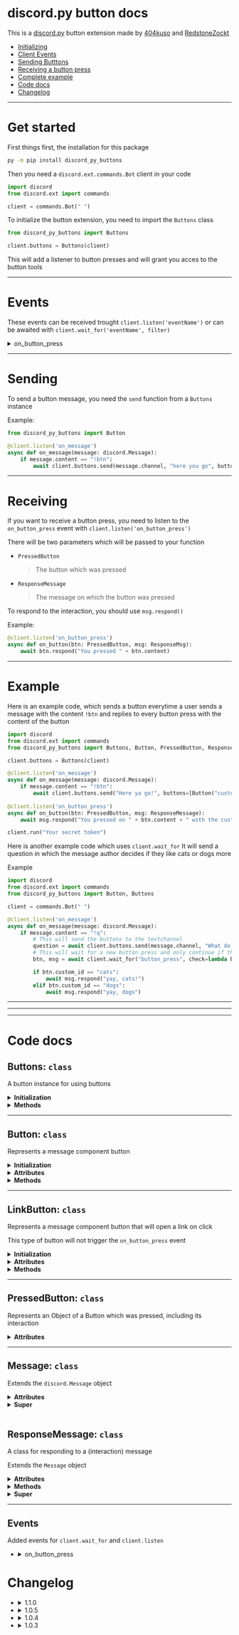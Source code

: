 # discord.py button docs

This is a [discord.py](https://github.com/Rapptz/discord.py) button extension made by [404kuso](https://github.com/404kuso) and [RedstoneZockt](https://github.com/RedstoneZockt)

- [Initializing](#Get-started)
- [Client Events](#Events)
- [Sending Butttons](#Sending)
- [Receiving a button press](#Receiving)
- [Complete example](#Example)
- [Code docs](#Code-docs)
- [Changelog](#Changelog)

- - - -

# Get started

First things first, the installation for this package

```cmd
py -m pip install discord_py_buttons 
```

Then you need a `discord.ext.commands.Bot` client in your code

```py
import discord
from discord.ext import commands

client = commands.Bot(" ")
```

To initialize the button extension, you need to import the `Buttons` class

```py
from discord_py_buttons import Buttons

client.buttons = Buttons(client)

```

This will add a listener to button presses and will grant you acces to the button tools

- - - -

# Events

These events can be received trought `client.listen('eventName')` or can be awaited with `client.wait_for('eventName', filter)`

<details>
<summary>on_button_press</summary>

This event will be dispatched if a user pressed a button (a new interaction was created)

The parameters passed to your function will be

- `PressedButton`
    > The Button which was pressed

- `Message`
    > The message on which the button was pressed

If you want to listen to it, your function should look something like this
```py
@client.listen('on_button_press')
async def on_button(btn: PressedButton, message: ResponseMessage)
    # code goes here
```

If you want to await this event, use
```py
btn, msg = await client.wait_for('on_button_press', lambda btn, msg: check here)
```

</details>

- - - -

# Sending

To send a button message, you need the `send` function from a `Buttons` instance

Example:
```py
from discord_py_buttons import Button

@client.listen('on_message')
async def on_message(message: discord.Message):
    if message.content == "!btn":
        await client.buttons.send(message.channel, "here you go", buttons=[Button("myID", "Press me", emoji="😀")])
```

- - - -

# Receiving

If you want to receive a button press, you need to listen to the `on_button_press` event with `client.listen('on_button_press')`


There will be two parameters which will be passed to your function

- `PressedButton`
    > The button which was pressed

- `ResponseMessage`
    > The message on which the button was pressed

To respond to the interaction, you should use `msg.respond()`

Example:
```py
@client.listen('on_button_press')
async def on_button(btn: PressedButton, msg: ResponseMsg):
    await btn.respond("You pressed " + btn.content)
```

- - - -

# Example

Here is an example code, which sends a button everytime a user sends a message with the content `!btn` and replies to every button press with the content of the button

```py
import discord
from discord.ext import commands
from discord_py_buttons import Buttons, Button, PressedButton, ResponseMessage

client.buttons = Buttons(client)

@client.listen('on_message')
async def on_message(message: discord.Message):
    if message.content == "!btn":
        await client.buttons.send("Here ya go!", buttons=[Button("custom_id", "PRESS ME")])
    
@client.listen('on_button_press')
async def on_button(btn: PressedButton, msg: ResponseMessage):
    await msg.respond("You pressed on " + btn.content + " with the customID " + btn.custom_id)

client.run("Your secret token")
```

Here is another example code which uses `client.wait_for`
It will send a question in which the message author decides if they like cats or dogs more

Example
```py
import discord
from discord.ext import commands
from discord_py_buttons import Button, Buttons

client = commands.Bot(" ")

@client.listen('on_message')
async def on_message(message: discord.Message):
    if message.content == "!q":
        # This will send the buttons to the textchannel
        question = await client.buttons.send(message.channel, "What do you like the most?", buttons=[Button("cats", label="I like cats", emoji="🐱"), Button("dogs", label="I like dogs", emoji="🐶")])
        # This will wait for a new button press and only continue if the user who pressed the button is the message author and the messageID on which the button was pressed is the same ID as the message we sent (question)
        btn, msg = await client.wait_for("button_press", check=lambda btn, msg: btn.member.id == message.author.id and msg.id == question.id)

        if btn.custom_id == "cats":
            await msg.respond("yay, cats!")
        elif btn.custom_id == "dogs":
            await msg.respond("yay, dogs")
```

- - - -

- - - -

- - - -

# Code docs


## Buttons: `class`

A button instance for using buttons

<details>
<summary><b>Initialization</b></summary>

```py
Buttons(client: discord.ext.commands.client)
```

- client: `discord.ext.commands.client`
    > The bot client
    
</details>


<details>
<summary><b>Methods</b></summary>

-   <details>
    <summary><b>send</b></summary>

    ```py
    async def send(self, channel, content=None, *, tts=False, embed=None,
                embeds=None, file=None, files = None, delete_after = None, nonce = None,
                allowed_mentions=None, reference=None, mention_author=None, buttons=None
            ) -> Message:
    ```

    _| coroutine |_

    #### **Parameters**

    - channel: `discord.TextChannel`
        > The textchannel where the message should be sent

    - content: `str`
        > The text content of the message

    - tts: `bool`
        > If the message should be text-to-speech

    - embed: `discord.Embed`
        > The embed included in the message

    - embeds: `List[discord.Embed]`
        > The embeds included in the message

    - file: `discord.File`
        > A file that will be sent as an attachment to the message

    - file: `List[discord.File]`
        > A list of files which will be sent as an attachment

    - delete_after: `float`
        > The numbers of seconds after which the message will be deleted in the background

    - nonce: `int`
        > The nonce to use for sending this message

    - allowed_mentions: `discord.Allowed_mentions`
        > Mentions allowed in this message

    - reference: `discord.MessageReference or discord.Message`
        > The message to which the message replies

    - mention_author: `bool`
        > Whether the author should be mentioned

    - buttons: `List[Button]`
        > A list of buttons in this message


    #### **Returns**
    - `Message`
        > The sent message
    </details>
</details>

- - - -

## Button: `class`

Represents a message component button

<details>
<summary><b>Initialization</b></summary>

```py
Button(custom_id, label = None, color = None, emoji = None, new_line = False, disabled = True)
```

- custom_id: `str`
    > A customID for identifying the button, max _100_ characters

- label: `str`
    > The text that appears on the button, max _80_ characters

- color: `str or int`
    > The color of the button, one of:
    >
    > `[("blurple", "primary", 1), ("gray", "secondary", 2), ("green", "succes", 3), ("red", "danger", 4)]`
    >
    > _Things in () are the same color_

- emoji: `discord.Emoji or str`
    > A emoji appearing before the label

- new_line: `bool`
    > Whether a new line should be added before the button

- disabled: `bool`
    > Whether the button should be clickable (disabled = False) or not (disabled=True)

</details>

<details>
<summary><b>Attributes</b></summary>

- content: `str`
    > The content of the button (emoji + " " + label)

- custom_id: `str`
    > The customID of the button

- label: `str`
    > The text that appears on the button

- color: `str or int`
    > The color of the button

- emoji: `discord.Emoji or str`
    > The emoji appearing before the label

- new_line: `bool`
    > Whether a new line was added before the button

- disabled: `bool`
    > Whether the button is disabled

- hash: `str`
    > The unique hash for the button
</details>

<details>
<summary><b>Methods</b></summary>

-   <details>
    <summary>to_dict: <code>function -> dict</code></summary>
    
    ```py
    def to_dict() -> dict:
    ```
    Converts the button to a python dictionary

    </details>
</details>

- - - -

## LinkButton: `class`

Represents a message component button that will open a link on click

This type of button will not trigger the `on_button_press` event


<details>
<summary><b>Initialization</b></summary>

```py
LinkButton(url: str, label: str, emoji: discord.Emoji or str, new_line: bool, disabled: bool)
```

- url: `str`
    > The url which will be opened when clicking the button

- label: `str`
    > A text that appears on the button, max _80_ characters

- emoji: `discord.Emoji or str`
    > A emoji appearing before the label

- new_line: `bool`
    > Whether a new line should be added before the button

- disabled: `bool`
    > Whether the button should be clickable (disabled = False) or not (disabled=True)

</details>

<details>
<summary><b>Attributes</b></summary>

- content: `str`
    > The content of the button (emoji + " " + label)

- url: `str`
    > The link which will be opened when clicking the button

- label: `str`
    > The text that appears on the button, max _80_ characters

- color: `str or int`
    > The color of the button
    >
    > This will always be `5` (_linkButton_)

- emoji: `discord.Emoji or str`
    > The emoji appearing before the label

- new_line: `bool`
    > Whether a new line was added before the button

- disabled: `bool`
    > Whether the button is disabled

</details>


<details>
<summary><b>Methods</b></summary>

-   <details>
    <summary>to_dict: <code>function -> dict</code></summary>

    ```py
    def to_dict() -> dict:
    ```
    Converts the button to a python dictionary
    
    </details>
</details>

- - - -

## PressedButton: `class`

Represents an Object of a Button which was pressed, including its interaction

<details>
<summary><b>Attributes</b></summary>

- member: `discord.Member`
    > The member who pressed the button

- interaction: `dict`
    > The most important stuff for the interaction which was received
    
    <details>
    <summary>Values</summary>

    - id: `str`
        > The interaction ID
    - token: `str`
        > The interaction token

    </details>

- content: `str`
    > The content of the button (emoji + " " + label)

- url: `str`
    > The link which will be opened when clicking the button

- label: `str`
    > The text that appears on the button, max _80_ characters

- color: `str or int`
    > The color of the button
    >
    > This will always be `5` (_linkButton_)

- emoji: `discord.Emoji or str`
    > The emoji appearing before the label

- new_line: `bool`
    > Whether a new line was added before the button

- disabled: `bool`
    > Whether the button is disabled
    > 
    > Always `True`

- hash: `str`
    > The unique hash for the button

</details>

- - - -

## Message: `class`

Extends the `discord.Message` object


<details>
<summary><b>Attributes</b></summary>

- buttons: `List[Button or LinkButton]`
    > A list of buttons included in the message
</details>

<details>
<summary><b>Super</b></summary>
    
> [discord.Message properties](https://discordpy.readthedocs.io/en/stable/api.html?highlight=message#discord.Message)

</details>

<br>

## ResponseMessage: `class`

A class for responding to a (interaction) message

Extends the `Message` object

<details>
<summary><b>Attributes</b></summary>

- pressedButton: `Button`
    > The button which was pressed

- deferred: `bool`
    > Whether the message was deferred

</details>

<details>
<summary><b>Methods</b></summary>

-   <details>
    <summary>defer: <code>function</code></summary>
    
    defers that the interaction was received

    ```py
    async def defer(hidden = False):
    ```

    _| coroutine |_

    #### **Parameters**

    - hidden
        > Whether the loading thing will be shown only to the user

    > This function should be used if your client needs more than 15 seconds to responod

    </details>

-   <details>
    <summary>respond: <code>function</code></summary>
    Responds to the interaction and sends a message

    ```py
    async def respond(self, content=None, *, tts=False,
            embed = None, embeds=None, file=None, files=None, nonce=None,
            allowed_mentions=None, mention_author=None, buttons=None, hidden=False,
        ninjaMode = False) -> Message or None:
    ```

    _| coroutine |_

    #### **Parameters**

    - content: `str`
        > The text content of the message

    - tts: `bool`
        > If the message should be text-to-speech

    - embed: `discord.Embed`
        > The embed included in the message

    - embeds: `List[discord.Embed]`
        > The embeds included in the message

    - file: `discord.File`
        > A file which will be sent as an attachment to the message

    - files: `List[discord.File]`
        > A list of files that will be sent as attachment to the message

    - nonce: `int`
        > The nonce to use for sending this message
    
    - allowed_mentions: `discord.Allowed_mentions`
        > Mentions allowed in this message

    - mention_author: `bool`
        > Whether the author should be mentioned

    - buttons: `List[Button]`
        > A list of buttons in this message
    
    - hidden: `bool`
        > Whether the message should be only visible to the user

    - ninjaMode: `bool`
        > Whether the client should respond silent like a ninja to the interaction
        >
        > (User will see nothing)

    #### **Returns**
    - `Message or None`
        > The sent message if ninjaMode and hidden are both set to false

    </details>
</details>

<details>
<summary><b>Super</b></summary>

> [Message properties](#-message-class)

</details>

- - - -


## Events

Added events for `client.wait_for` and `client.listen`

-   <details>
    <summary>on_button_press</summary>

    ```py
    async def on_button(btn: PressedButton, msg: ResponseMessage):
    ```

    ```py
    def check(btn: PressedButton, msg: ResponseMessage):
    ```

    This event will be dispatched whenever a button was pressed

    Two parameters are passed to the listening function

    [`PressedButton`](##-pressed-class)
    > The button which was pressed

    [`ResponseMessage`](##-responsemessage-class)
    > The message with the interaction on which the button was pressed

    </details>

# Changelog


-   <details>
    <summary>1.1.0</summary>

    ### **Changed**
    - Major changes to request code, now using the client's request
    - `ResponseMessage.acknowledge()` -> `ResponseMessage.defer()`
        > Changed the name of the function + changed `ResponseMessage.acknowledged` -> `ResponseMessage.deferred`
    - `ResponseMessage.defer()` => `await ResponseMessage.defer()`
        > `defer` (`acknowledge`) is now async and needs to be awaited

    ### **Added**
    - hidden responses
        > You can now send responses only visible to the user
    

    ### **Fixed**
    - `ResponseMessage.respond()`
        > Now doesn't show a failed interaction
 

    </details>

-   <details>
    <summary>1.0.5</summary>
    
    ### **Fixed**
    - `ResponseMessage.respond()`
        > responding now doesn't fail after sending the message, it will now defer the interaction by it self if not already deferred and then send the message

-   <details>
    <summary>1.0.4</summary>
    
    ### **Added**
    - `ResponseMessage.acknowledged`
        > Whether the message was acknowledged with the `ResponseMessage.acknowledged()` function

    ### **Changed**

    - `ResponseMessage.respond()` => `await ResponseMessage.respond()`
        > respond() function is now async and needs to be awaited

    - `ResponseMessage.respond() -> None` => `ResponseMessage.respond() -> Message or None`
        > respond() now returns the sent message or None if ninjaMode is true 

    </details>

-   <details>
    <summary>1.0.3</summary>

    ### **Added**
    - `Button.hash`
        > Buttons have now a custom hash property, generated by the discord api 
    
    </details>